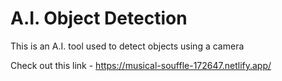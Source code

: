 # A.I. Object Detection

This is an A.I. tool used to detect objects using a camera

Check out this link - https://musical-souffle-172647.netlify.app/
